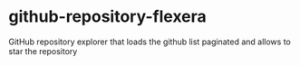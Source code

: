 # github-repository-flexera
GitHub repository explorer that loads the github list paginated and allows to star the repository
